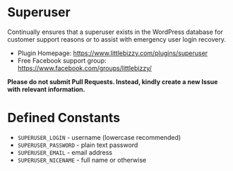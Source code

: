 # Superuser

Continually ensures that a superuser exists in the WordPress database for customer support reasons or to assist with emergency user login recovery.

* Plugin Homepage: https://www.littlebizzy.com/plugins/superuser
* Free Facebook support group: https://www.facebook.com/groups/littlebizzy/

**Please do not submit Pull Requests. Instead, kindly create a new Issue with relevant information.**

# Defined Constants

* `SUPERUSER_LOGIN` - username (lowercase recommended)
* `SUPERUSER_PASSWORD` - plain text password
* `SUPERUSER_EMAIL` - email address
* `SUPERUSER_NICENAME` - full name or otherwise


